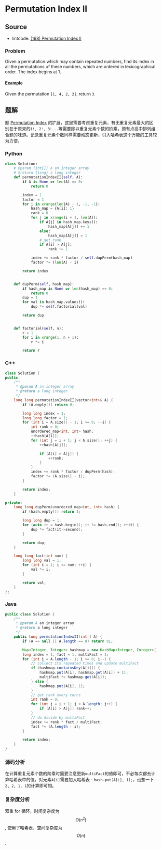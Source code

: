 # Permutation Index II

## Source

- lintcode: [(198) Permutation Index II](http://www.lintcode.com/en/problem/permutation-index-ii/)

### Problem

Given a permutation which may contain repeated numbers, find its index in all
the permutations of these numbers, which are ordered in lexicographical order.
The index begins at 1.

#### Example

Given the permutation `[1, 4, 2, 2]`, return `3`.

## 题解

题 [Permutation Index](http://algorithm.yuanbin.me/zh-cn/exhaustive_search/permutation_index.html) 的扩展，这里需要考虑重复元素，有无重复元素最大的区别在于原来的`1!, 2!, 3!...`等需要除以重复元素个数的阶乘，颇有点高中排列组合题的味道。记录重复元素个数同样需要动态更新，引入哈希表这个万能的工具较为方便。

### Python

```python
class Solution:
    # @param {int[]} A an integer array
    # @return {long} a long integer
    def permutationIndexII(self, A):
        if A is None or len(A) == 0:
            return 0

        index = 1
        factor = 1
        for i in xrange(len(A) - 1, -1, -1):
            hash_map = {A[i]: 1}
            rank = 0
            for j in xrange(i + 1, len(A)):
                if A[j] in hash_map.keys():
                    hash_map[A[j]] += 1
                else:
                    hash_map[A[j]] = 1
                # get rank
                if A[i] > A[j]:
                    rank += 1

            index += rank * factor / self.dupPerm(hash_map)
            factor *= (len(A) - i)

        return index


    def dupPerm(self, hash_map):
        if hash_map is None or len(hash_map) == 0:
            return 0
        dup = 1
        for val in hash_map.values():
            dup *= self.factorial(val)

        return dup


    def factorial(self, n):
        r = 1
        for i in xrange(1, n + 1):
            r *= i

        return r
```

### C++

```c++
class Solution {
public:
    /**
     * @param A an integer array
     * @return a long integer
     */
    long long permutationIndexII(vector<int>& A) {
        if (A.empty()) return 0;

        long long index = 1;
        long long factor = 1;
        for (int i = A.size() - 1; i >= 0; --i) {
            int rank = 0;
            unordered_map<int, int> hash;
            ++hash[A[i]];
            for (int j = i + 1; j < A.size(); ++j) {
                ++hash[A[j]];

                if (A[i] > A[j]) {
                    ++rank;
                }
            }
            index += rank * factor / dupPerm(hash);
            factor *= (A.size() - i);
        }

        return index;
    }

private:
    long long dupPerm(unordered_map<int, int> hash) {
        if (hash.empty()) return 1;

        long long dup = 1;
        for (auto it = hash.begin(); it != hash.end(); ++it) {
            dup *= fact(it->second);
        }

        return dup;
    }

    long long fact(int num) {
        long long val = 1;
        for (int i = 1; i <= num; ++i) {
            val *= i;
        }

        return val;
    }
};
```

### Java

```java
public class Solution {
    /**
     * @param A an integer array
     * @return a long integer
     */
    public long permutationIndexII(int[] A) {
        if (A == null || A.length == 0) return 0L;

        Map<Integer, Integer> hashmap = new HashMap<Integer, Integer>();
        long index = 1, fact = 1, multiFact = 1;
        for (int i = A.length - 1; i >= 0; i--) {
            // collect its repeated times and update multiFact
            if (hashmap.containsKey(A[i])) {
                hashmap.put(A[i], hashmap.get(A[i]) + 1);
                multiFact *= hashmap.get(A[i]);
            } else {
                hashmap.put(A[i], 1);
            }
            // get rank every turns
            int rank = 0;
            for (int j = i + 1; j < A.length; j++) {
                if (A[i] > A[j]) rank++;
            }
            // do divide by multiFact
            index += rank * fact / multiFact;
            fact *= (A.length - i);
        }

        return index;
    }
}
```

### 源码分析

在计算重复元素个数的阶乘时需要注意更新`multiFact`的值即可，不必每次都去计算哈希表中的值。对元素`A[i]`需要加入哈希表 - `hash.put(A[i], 1);`，设想一下`2, 2, 1, 1`的计算即可知。

### 复杂度分析

双重 for 循环，时间复杂度为 $$O(n^2)$$, 使用了哈希表，空间复杂度为 $$O(n)$$.
